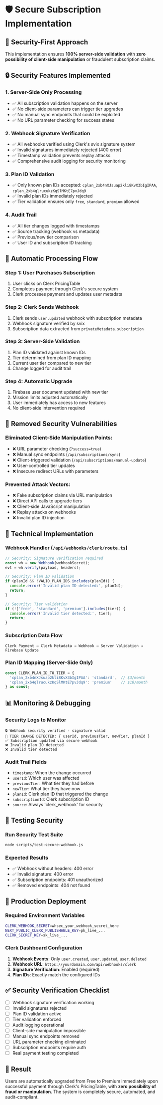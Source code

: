 # 🛡️ Secure Subscription Implementation

## 🎯 **Security-First Approach**

This implementation ensures **100% server-side validation** with **zero possibility of client-side manipulation** or fraudulent subscription claims.

## 🔒 **Security Features Implemented**

### **1. Server-Side Only Processing**
- ✅ All subscription validation happens on the server
- ✅ No client-side parameters can trigger tier upgrades
- ✅ No manual sync endpoints that could be exploited
- ✅ No URL parameter checking for success states

### **2. Webhook Signature Verification**
- ✅ All webhooks verified using Clerk's svix signature system
- ✅ Invalid signatures immediately rejected (400 error)
- ✅ Timestamp validation prevents replay attacks
- ✅ Comprehensive audit logging for security monitoring

### **3. Plan ID Validation**
- ✅ Only known plan IDs accepted: `cplan_2xb4nXJsuap2kli8KvX3bIgIPAA`, `cplan_2xb4qlrucukzKqSlMKtE7pvJdq9`
- ✅ Invalid plan IDs immediately rejected
- ✅ Tier validation ensures only `free`, `standard`, `premium` allowed

### **4. Audit Trail**
- ✅ All tier changes logged with timestamps
- ✅ Source tracking (webhook vs metadata)
- ✅ Previous/new tier comparison
- ✅ User ID and subscription ID tracking

## 🔄 **Automatic Processing Flow**

### **Step 1: User Purchases Subscription**
1. User clicks on Clerk PricingTable
2. Completes payment through Clerk's secure system
3. Clerk processes payment and updates user metadata

### **Step 2: Clerk Sends Webhook**
1. Clerk sends `user.updated` webhook with subscription metadata
2. Webhook signature verified by svix
3. Subscription data extracted from `privateMetadata.subscription`

### **Step 3: Server-Side Validation**
1. Plan ID validated against known IDs
2. Tier determined from plan ID mapping
3. Current user tier compared to new tier
4. Change logged for audit trail

### **Step 4: Automatic Upgrade**
1. Firebase user document updated with new tier
2. Mission limits adjusted automatically
3. User immediately has access to new features
4. No client-side intervention required

## 🚫 **Removed Security Vulnerabilities**

### **Eliminated Client-Side Manipulation Points:**
- ❌ URL parameter checking (`?success=true`)
- ❌ Manual sync endpoints (`/api/subscriptions/sync`)
- ❌ Client-triggered validation (`/api/subscriptions/manual-update`)
- ❌ User-controlled tier updates
- ❌ Insecure redirect URLs with parameters

### **Prevented Attack Vectors:**
- ❌ Fake subscription claims via URL manipulation
- ❌ Direct API calls to upgrade tiers
- ❌ Client-side JavaScript manipulation
- ❌ Replay attacks on webhooks
- ❌ Invalid plan ID injection

## 🔧 **Technical Implementation**

### **Webhook Handler (`/api/webhooks/clerk/route.ts`)**
```typescript
// Security: Signature verification required
const wh = new Webhook(webhookSecret);
evt = wh.verify(payload, headers);

// Security: Plan ID validation
if (planId && !VALID_PLAN_IDS.includes(planId)) {
  console.error('Invalid plan ID detected:', planId);
  return;
}

// Security: Tier validation
if (!['free', 'standard', 'premium'].includes(tier)) {
  console.error('Invalid tier detected:', tier);
  return;
}
```

### **Subscription Data Flow**
```
Clerk Payment → Clerk Metadata → Webhook → Server Validation → Firebase Update
```

### **Plan ID Mapping (Server-Side Only)**
```typescript
const CLERK_PLAN_ID_TO_TIER = {
  'cplan_2xb4nXJsuap2kli8KvX3bIgIPAA': 'standard',  // $3/month
  'cplan_2xb4qlrucukzKqSlMKtE7pvJdq9': 'premium'    // $10/month
} as const;
```

## 📊 **Monitoring & Debugging**

### **Security Logs to Monitor**
```
🔒 Webhook security verified - signature valid
🔄 TIER CHANGE DETECTED: { userId, previousTier, newTier, planId }
✅ Subscription updated via secure webhook
❌ Invalid plan ID detected
❌ Invalid tier detected
```

### **Audit Trail Fields**
- `timestamp`: When the change occurred
- `userId`: Which user was affected
- `previousTier`: What tier they had before
- `newTier`: What tier they have now
- `planId`: Clerk plan ID that triggered the change
- `subscriptionId`: Clerk subscription ID
- `source`: Always 'clerk_webhook' for security

## 🧪 **Testing Security**

### **Run Security Test Suite**
```bash
node scripts/test-secure-webhook.js
```

### **Expected Results**
- ✅ Webhook without headers: 400 error
- ✅ Invalid signature: 400 error
- ✅ Subscription endpoints: 401 unauthorized
- ✅ Removed endpoints: 404 not found

## 🚀 **Production Deployment**

### **Required Environment Variables**
```bash
CLERK_WEBHOOK_SECRET=whsec_your_webhook_secret_here
NEXT_PUBLIC_CLERK_PUBLISHABLE_KEY=pk_live_...
CLERK_SECRET_KEY=sk_live_...
```

### **Clerk Dashboard Configuration**
1. **Webhook Events**: Only `user.created`, `user.updated`, `user.deleted`
2. **Webhook URL**: `https://yourdomain.com/api/webhooks/clerk`
3. **Signature Verification**: Enabled (required)
4. **Plan IDs**: Exactly match the configured IDs

## ✅ **Security Verification Checklist**

- [ ] Webhook signature verification working
- [ ] Invalid signatures rejected
- [ ] Plan ID validation active
- [ ] Tier validation enforced
- [ ] Audit logging operational
- [ ] Client-side manipulation impossible
- [ ] Manual sync endpoints removed
- [ ] URL parameter checking eliminated
- [ ] Subscription endpoints require auth
- [ ] Real payment testing completed

## 🎯 **Result**

Users are automatically upgraded from Free to Premium immediately upon successful payment through Clerk's PricingTable, with **zero possibility of fraud or manipulation**. The system is completely secure, automated, and audit-compliant.
